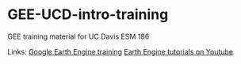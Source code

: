 # GEE-UCD-intro-training
GEE training material for UC Davis ESM 186

Links: 
[Google Earth Engine training](https://developers.google.com/earth-engine/guides)
[Earth Engine tutorials on Youtube](https://www.youtube.com/watch?v=WvaBZbph_cU)
